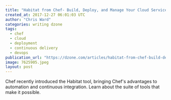 ```yaml
---
title: "Habitat from Chef- Build, Deploy, and Manage Your Cloud Services"
created_at: 2017-12-27 06:01:03 UTC
author: "Chris Ward"
categories: writing dzone
tags:
  - chef
  - cloud
  - deployment
  - continuous delivery
  - devops
publication_url: "https://dzone.com/articles/habitat-from-chef-build-deploy-and-manage-your-clo"
image: 7625905.jpeg
layout: post
---
```

Chef recently introduced the Habitat tool, bringing Chef's advantages to automation and continuous integration. Learn about the suite of tools that make it possible.

